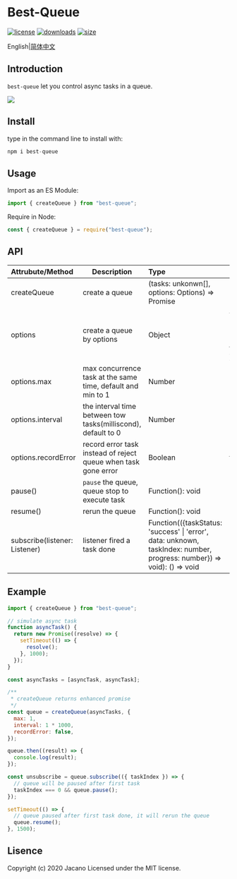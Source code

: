 # **Best-Queue**
[![license](https://img.shields.io/badge/license-MIT-green.svg)](https://www.npmjs.org/package/best-queue)
[![downloads](https://img.shields.io/npm/dm/best-queue)](https://www.npmjs.org/package/best-queue)
[![size](https://img.shields.io/bundlephobia/min/best-queue/3.0.0)](https://www.npmjs.org/package/best-queue)

English|[简体中文](https://github.com/Jcanno/best-queue/blob/master/README-CH.md)

## Introduction

`best-queue` let you control async tasks in a queue.

![](https://hawksights.obs.cn-east-2.myhuaweicloud.com/ceshi/1593997290864.png)

## Install

type in the command line to install with:

```js
npm i best-queue
```

## Usage

Import as an ES Module:

```js
import { createQueue } from "best-queue";
```

Require in Node:

```js
const { createQueue } = require("best-queue");
```

## **API**

| Attrubute/Method                 | Description                                                    | Type                                                 | Default                                                  |
| :------------------------------- | -------------------------------------------------------------- | :--------------------------------------------------- | -------------------------------------------------------- |
| createQueue                      | create a queue                                                 | (tasks: unkonwn[], options: Options) => Promise<any> |                                                          |
| options                          | create a queue by options                                      | Object                                               | {<br>max: 1, <br>interval: 0,<br>recordError: false<br>} |
| options.max                      | max concurrence task at the same time, default and min to 1    | Number                                               | 1                                                        |
| options.interval                 | the interval time between tow tasks(milliscond), default to 0  | Number                                               | 0                                                        |
| options.recordError              | record error task instead of reject queue when task gone error | Boolean                                              | false                                                    |
| pause()                          | `pause` the queue, queue stop to execute task                  | Function(): void                                     |
| resume()                         | rerun the queue                                                | Function(): void                                     |
| subscribe(listener: Listener)  | listener fired a task done                           | Function(({taskStatus: 'success' \| 'error', data: unknown, taskIndex: number, progress: number}) => void): () => void                                         |

## Example

```js
import { createQueue } from "best-queue";

// simulate async task
function asyncTask() {
  return new Promise((resolve) => {
    setTimeout(() => {
      resolve();
    }, 1000);
  });
}

const asyncTasks = [asyncTask, asyncTask];

/**
 * createQueue returns enhanced promise
 */
const queue = createQueue(asyncTasks, {
  max: 1,
  interval: 1 * 1000,
  recordError: false,
});

queue.then((result) => {
  console.log(result);
});

const unsubscribe = queue.subscribe(({ taskIndex }) => {
  // queue will be paused after first task
  taskIndex === 0 && queue.pause();
});

setTimeout(() => {
  // queue paused after first task done, it will rerun the queue
  queue.resume();
}, 1500);
```

## Lisence

Copyright (c) 2020 Jacano Licensed under the MIT license.
